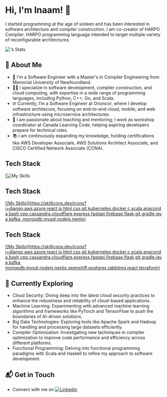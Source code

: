 # Hi, I'm Inaam! 👋

I started programming at the age of sixteen and has been interested in software architecture and compiler construction. I am co-creator of HARPO Compiler. HARPO programming language intended to target multiple variety of reconfigurable architectures.

![<username>'s Stats](https://github-readme-stats.vercel.app/api?username=Inaam-Ahmed&theme=vue-dark&show_icons=true&hide_border=true&count_private=true)

## 🚀 About Me

- 🔭 I'm a Software Engineer with a Master's in Compiler Engineering from Memorial University of Newfoundland.
- 🧑‍💻 I specialize in software development, compiler construction, and cloud computing, with expertise in a wide range of programming languages, including Python, C++, Go, and Scala.
- 🌐 Currently, I’m a Software Engineer at Orioncor, where I develop software architecure, focusing on end-to-end cloud, mobile, and web infrastructure using microservice architectures.
- 📝 I am passionate about teaching and mentoring; I work as workshop coordinator at Canada Learning Code, helping aspiring developers prepare for technical roles.
- 📚 I am continuously expanding my knowledge, holding certifications like AWS Developer Associate, AWS Solutions Architect Associate, and CISCO Certified Network Associate (CCNA).


## Tech Stack
[![My Skills](https://skillicons.dev/icons?i=django,aws,azure,react,js,html,css,git,kubernetes,docker,c,scala,anaconda,bash,cpp,cassandra,cloudflare,express,fastapi,firebase,flask,git,gradle,java,kafka)


## Tech Stack
[![My Skills](https://skillicons.dev/icons?i=django,aws,azure,react,js,html,css,git,kubernetes,docker,c,scala,anaconda,bash,cpp,cassandra,cloudflare,express,fastapi,firebase,flask,git,gradle,java,kafka, mongodb,mysql,nodejs,nextjs)](https://skillicons.dev)


## Tech Stack
[![My Skills](https://skillicons.dev/icons?i=django,aws,azure,react,js,html,css,git,kubernetes,docker,c,scala,anaconda,bash,cpp,cassandra,cloudflare,express,fastapi,firebase,flask,git,gradle,java,kafka, mongodb,mysql,nodejs,nextjs,openshift,postgres,rabbitmq,react,terraform)](https://skillicons.dev)

## 🌱 Currently Exploring

- Cloud Security: Diving deep into the latest cloud security practices to enhance the robustness and reliability of cloud-based applications.
- Machine Learning: Experimenting with advanced machine learning algorithms and frameworks like PyTorch and TensorFlow to push the boundaries of AI-driven solutions.
- Big Data Technologies: Exploring tools like Apache Spark and Hadoop for handling and processing large datasets efficiently.
- Compiler Optimization: Investigating new techniques in compiler optimization to improve code performance and efficiency across different platforms.
- Functional Programming: Delving into functional programming paradigms with Scala and Haskell to refine my approach to software development.

## 📬 Get in Touch

- Connect with me on [![Linkedin](https://skillicons.dev/icons?i=linkedin)](https://www.linkedin.com/in/inaam-ahmed/)
